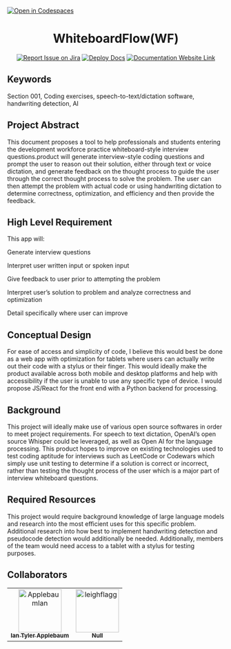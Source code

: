 [![Open in Codespaces](https://classroom.github.com/assets/launch-codespace-2972f46106e565e64193e422d61a12cf1da4916b45550586e14ef0a7c637dd04.svg)](https://classroom.github.com/open-in-codespaces?assignment_repo_id=15804769)
<div align="center">

# WhiteboardFlow(WF)
[![Report Issue on Jira](https://img.shields.io/badge/Report%20Issues-Jira-0052CC?style=flat&logo=jira-software)](https://temple-cis-projects-in-cs.atlassian.net/jira/software/c/projects/DT/issues)
[![Deploy Docs](https://github.com/ApplebaumIan/tu-cis-4398-docs-template/actions/workflows/deploy.yml/badge.svg)](https://github.com/ApplebaumIan/tu-cis-4398-docs-template/actions/workflows/deploy.yml)
[![Documentation Website Link](https://img.shields.io/badge/-Documentation%20Website-brightgreen)](https://applebaumian.github.io/tu-cis-4398-docs-template/)


</div>


## Keywords

Section 001, Coding exercises, speech-to-text/dictation software, handwriting detection, AI

## Project Abstract

This document proposes a tool to help professionals and students entering the development workforce practice whiteboard-style interview questions.product will generate interview-style coding questions and prompt the user to reason out their solution, either through text or voice dictation, and generate feedback on the thought process to guide the user through the correct thought process to solve the problem. The user can then attempt the problem with actual code or using handwriting dictation to determine correctness, optimization, and efficiency and then provide the feedback.

## High Level Requirement

This app will:

Generate interview questions

Interpret user written input or spoken input

Give feedback to user prior to attempting the problem

Interpret user’s solution to problem and analyze correctness and optimization

Detail specifically where user can improve

## Conceptual Design

For ease of access and simplicity of code, I believe this would best be done as a web app with optimization for tablets where users can actually write out their code with a stylus or their finger. This would ideally make the product available across both mobile and desktop platforms and help with accessibility if the user is unable to use any specific type of device. I would propose JS/React for the front end with a Python backend for processing. 

## Background

This project will ideally make use of various open source softwares in order to meet project requirements. For speech to text dictation, OpenAI’s open source Whisper could be leveraged, as well as Open AI for the language processing. This product hopes to improve on existing technologies used to test coding aptitude for interviews such as LeetCode or Codewars which simply use unit testing to determine if a solution is correct or incorrect, rather than testing the thought process of the user which is a major part of interview whiteboard questions. 

## Required Resources

This project would require background knowledge of large language models and research into the most efficient uses for this specific problem. Additional research into how best to implement handwriting detection and pseudocode detection would additionally be needed. Additionally, members of the team would need access to a tablet with a stylus for testing purposes. 

## Collaborators

[//]: # ( readme: collaborators -start )
<table>
<tr>
    <td align="center">
        <a href="https://github.com/ApplebaumIan">
            <img src="https://avatars.githubusercontent.com/u/9451941?v=4" width="100;" alt="ApplebaumIan"/>
            <br />
            <sub><b>Ian Tyler Applebaum</b></sub>
        </a>
    </td>
    <td align="center">
        <a href="https://github.com/leighflagg">
            <img src="https://avatars.githubusercontent.com/u/77810293?v=4" width="100;" alt="leighflagg"/>
            <br />
            <sub><b>Null</b></sub>
        </a>
    </td></tr>
</table>

[//]: # ( readme: collaborators -end )
